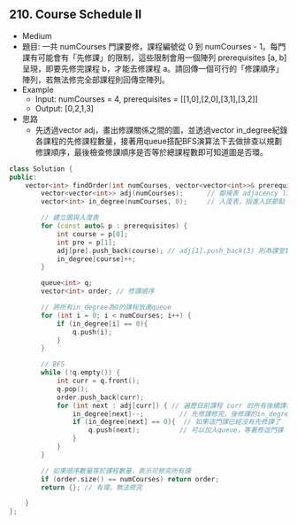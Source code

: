 ## 210. Course Schedule II

- Medium
- 題目: 一共 numCourses 門課要修，課程編號從 0 到 numCourses - 1。每門課有可能會有「先修課」的限制，這些限制會用一個陣列 prerequisites [a, b] 呈現，即要先修完課程 b，才能去修課程 a。請回傳一個可行的「修課順序」陣列，若無法修完全部課程則回傳空陣列。
- Example
    - Input: numCourses = 4, prerequisites = [[1,0],[2,0],[3,1],[3,2]]
    - Output: [0,2,1,3]
- 思路
    - 先透過vector adj，畫出修課關係之間的圖，並透過vector in_degree紀錄各課程的先修課程數量，接著用queue搭配BFS演算法下去做排查以規劃修課順序，最後檢查修課順序是否等於總課程數即可知道圖是否環。

```cpp
class Solution {
public:
    vector<int> findOrder(int numCourses, vector<vector<int>>& prerequisites) {
        vector<vector<int>> adj(numCourses);      // 鄰接表 adjacency list，表示途中每一個頂點相鄰的邊集的集合
        vector<int> in_degree(numCourses, 0);     // 入度表，指進入該節點（頂點）的邊的條數

        // 建立圖與入度表
        for (const auto& p : prerequisites) {
            int course = p[0];
            int pre = p[1];
            adj[pre].push_back(course); // adj[1].push_back(3) 則為課堂1為課堂3的先修課
            in_degree[course]++;
        }

        queue<int> q;
        vector<int> order; // 修課順序

        // 將所有in_degree為0的課程放進queue
        for (int i = 0; i < numCourses; i++) {
            if (in_degree[i] == 0){
                q.push(i);
            }
        }

        // BFS
        while (!q.empty()) {
            int curr = q.front();
            q.pop();
            order.push_back(curr);
            for (int next : adj[curr]) { // 遍歷目前課程 curr 的所有後續課程
                in_degree[next]--;         // 先修課修完，後修課的in_degree -1
                if (in_degree[next] == 0){  // 如果這門課已經沒有先修課了
                    q.push(next);          // 可以加入queue，等著修這門課
                }
            }
        }

        // 如果順序數量等於課程數量，表示可修完所有課
        if (order.size() == numCourses) return order;
        return {}; // 有環，無法修完

    }
};
```
